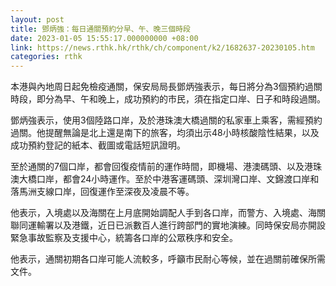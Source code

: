 ```yaml
---
layout: post
title: 鄧炳強：每日通關預約分早、午、晚三個時段　
date: 2023-01-05 15:55:17.000000000 +08:00
link: https://news.rthk.hk/rthk/ch/component/k2/1682637-20230105.htm
categories: rthk
---
```


本港與內地周日起免檢疫通關，保安局局長鄧炳強表示，每日將分為3個預約過關時段，即分為早、午和晚上，成功預約的市民，須在指定口岸、日子和時段過關。

鄧炳強表示，使用3個陸路口岸，及於港珠澳大橋過關的私家車上乘客，需經預約過關。他提醒無論是北上還是南下的旅客，均須出示48小時核酸陰性結果，以及成功預約登記的紙本、截圖或電話短訊證明。

至於通關的7個口岸，都會回復疫情前的運作時間，即機場、港澳碼頭、以及港珠澳大橋口岸，都會24小時運作。至於中港客運碼頭、深圳灣口岸、文錦渡口岸和落馬洲支線口岸，回復運作至深夜及凌晨不等。

他表示，入境處以及海關在上月底開始調配人手到各口岸，而警方、入境處、海關聯同運輸署以及港鐵，近日已派數百人進行跨部門的實地演練。同時保安局亦開設緊急事故監察及支援中心，統籌各口岸的公眾秩序和安全。

他表示，通關初期各口岸可能人流較多，呼籲市民耐心等候，並在過關前確保所需文件。
